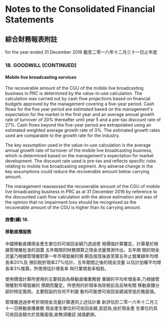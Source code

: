 # Notes to the Consolidated Financial Statements

## 綜合財務報表附註

for the year ended 31 December 2016 截至二零一六年十二月三十一日止年度

### 18. GOODWILL (CONTINUED)

#### Mobile live broadcasting services

The recoverable amount of the CGU of the mobile live broadcasting business in PRC is determined by the value-in-use calculation. The calculation was carried out by cash flow projections based on financial budgets approved by the management covering a five-year period. Cash flows for the five year period are estimated based on the management's expectation for the market in the first year and an average annual growth rate of turnover of 20% thereafter until year 5 and a pre-tax discount rate of 27%. Cash flows beyond the five-year period are extrapolated using an estimated weighted average growth rate of 3%. The estimated growth rates used are comparable to the growth rate for the industry.

The key assumption used in the value-in-use calculation is the average annual growth rate of turnover of the mobile live broadcasting business, which is determined based on the management's expectation for market development. The discount rate used is pre-tax and reflects specific risks relating to mobile live broadcasting segment. Any adverse change in the key assumptions could reduce the recoverable amount below carrying amount.

The management reassessed the recoverable amount of the CGU of mobile live broadcasting business in PRC as at 31 December 2016 by reference to the discounted cash flow calculation with the above estimation and was of the opinion that no impairment loss should be recognised as the recoverable amount of the CGU is higher than its carrying amount.

#### 商譽(續) 18.

#### 移動直播服務

中國移動直播現金產生單位的可收回金額乃透過使 用價值計算釐定。計算基於根據管理層批准的涵蓋 五年期間的財務預算之現金流量預測作出。五年期 間的現金流量乃根據管理層對第一年市場發展的預 期及按其後直至第五年止營業額年均增長率20%及 預扣税折現率27%估計。五年期間之後的現金流量 以估計加權平均增長率3%推算。所使用估計增長率 與行業增長率相若。

使用價值計算所使用的主要假設為移動直播業務營 業額的平均年增長率,乃根據管理層對市場發展的 預期而釐定。所使用的折現率為除稅前及反映有關 移動直播分部的特定風險。主要假設的任何不利變 動均可能使可收回金額減至低於賬面值。

管理層透過參考折現現金流量計算連同上述估計重 新評估於二零一六年十二月三十一日移動直播業務 現金產生單位的可收回金額,並認為,由於現金產 生單位的其可收回金額大於其賬面值,故無須確認 減值虧損。